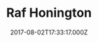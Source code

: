 ---
date: 2017-08-02T17:33:17.000Z
title: Raf Honington
latitude: 52.334446886585205
longitude: 0.7858628989525771
category: checkin
---